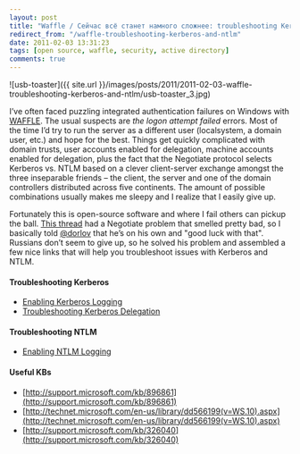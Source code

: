 ```yaml
---
layout: post
title: "Waffle / Сейчас всё станет намного сложнее: troubleshooting Kerberos and NTLM"
redirect_from: "/waffle-troubleshooting-kerberos-and-ntlm"
date: 2011-02-03 13:31:23
tags: [open source, waffle, security, active directory]
comments: true
---
```

![usb-toaster]({{ site.url }}/images/posts/2011/2011-02-03-waffle-troubleshooting-kerberos-and-ntlm/usb-toaster_3.jpg)

I’ve often faced puzzling integrated authentication failures on Windows with [WAFFLE](https://github.com/dblock/waffle/). The usual suspects are _the logon attempt failed_ errors. Most of the time I’d try to run the server as a different user (localsystem, a domain user, etc.) and hope for the best. Things get quickly complicated with domain trusts, user accounts enabled for delegation, machine accounts enabled for delegation, plus the fact that the Negotiate protocol selects Kerberos vs. NTLM based on a clever client-server exchange amongst the three inseparable friends – the client, the server and one of the domain controllers distributed across five continents. The amount of possible combinations usually makes me sleepy and I realize that I easily give up.

Fortunately this is open-source software and where I fail others can pickup the ball. [This thread](https://dotnetinstaller.codeplex.com/discussions/244126) had a Negotiate problem that smelled pretty bad, so I basically told [@dorlov](http://www.codeplex.com/site/users/view/dorlov) that he’s on his own and "good luck with that". Russians don’t seem to give up, so he solved his problem and assembled a few nice links that will help you troubleshoot issues with Kerberos and NTLM.

#### Troubleshooting Kerberos

- [Enabling Kerberos Logging](http://support.microsoft.com/?id=262177)
- [Troubleshooting Kerberos Delegation](http://www.microsoft.com/downloads/en/details.aspx?familyid=99b0f94f-e28a-4726-bffe-2f64ae2f59a2&displaylang=en)

#### Troubleshooting NTLM

- [Enabling NTLM Logging](http://blogs.technet.com/b/askds/archive/2009/10/08/ntlm-blocking-and-you-application-analysis-and-auditing-methodologies-in-windows-7.aspx)

#### Useful KBs

- [http://support.microsoft.com/kb/896861](http://support.microsoft.com/kb/896861)
- [http://technet.microsoft.com/en-us/library/dd566199(v=WS.10).aspx](http://technet.microsoft.com/en-us/library/dd566199(v=WS.10).aspx)
- [http://support.microsoft.com/kb/326040](http://support.microsoft.com/kb/326040)

